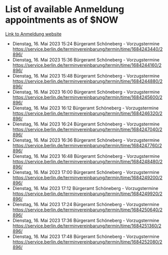 # List of available Anmeldung appointments as of $NOW
[Link to Anmeldung website](https://service.berlin.de/terminvereinbarung/termin/tag.php?termin=1&anliegen[]=120686&dienstleisterlist=122210,122217,327316,122219,327312,122227,327314,122231,327346,122243,327348,122254,122252,329742,122260,329745,122262,329748,122271,327278,122273,327274,122277,327276,330436,122280,327294,122282,327290,122284,327292,122291,327270,122285,327266,122286,327264,122296,327268,150230,329760,122297,327286,122294,327284,122312,329763,122314,329775,122304,327330,122311,327334,122309,327332,317869,122281,327352,122279,329772,122283,122276,327324,122274,327326,122267,329766,122246,327318,122251,327320,122257,327322,122208,327298,122226,327300&herkunft=http%3A%2F%2Fservice.berlin.de%2Fdienstleistung%2F120686%2F)
- Dienstag, 16. Mai 2023 15:24 Bürgeramt Schöneberg - Vorzugstermine https://service.berlin.de/terminvereinbarung/termin/time/1684243440/2896/
- Dienstag, 16. Mai 2023 15:36 Bürgeramt Schöneberg - Vorzugstermine https://service.berlin.de/terminvereinbarung/termin/time/1684244160/2896/
- Dienstag, 16. Mai 2023 15:48 Bürgeramt Schöneberg - Vorzugstermine https://service.berlin.de/terminvereinbarung/termin/time/1684244880/2896/
- Dienstag, 16. Mai 2023 16:00 Bürgeramt Schöneberg - Vorzugstermine https://service.berlin.de/terminvereinbarung/termin/time/1684245600/2896/
- Dienstag, 16. Mai 2023 16:12 Bürgeramt Schöneberg - Vorzugstermine https://service.berlin.de/terminvereinbarung/termin/time/1684246320/2896/
- Dienstag, 16. Mai 2023 16:24 Bürgeramt Schöneberg - Vorzugstermine https://service.berlin.de/terminvereinbarung/termin/time/1684247040/2896/
- Dienstag, 16. Mai 2023 16:36 Bürgeramt Schöneberg - Vorzugstermine https://service.berlin.de/terminvereinbarung/termin/time/1684247760/2896/
- Dienstag, 16. Mai 2023 16:48 Bürgeramt Schöneberg - Vorzugstermine https://service.berlin.de/terminvereinbarung/termin/time/1684248480/2896/
- Dienstag, 16. Mai 2023 17:00 Bürgeramt Schöneberg - Vorzugstermine https://service.berlin.de/terminvereinbarung/termin/time/1684249200/2896/
- Dienstag, 16. Mai 2023 17:12 Bürgeramt Schöneberg - Vorzugstermine https://service.berlin.de/terminvereinbarung/termin/time/1684249920/2896/
- Dienstag, 16. Mai 2023 17:24 Bürgeramt Schöneberg - Vorzugstermine https://service.berlin.de/terminvereinbarung/termin/time/1684250640/2896/
- Dienstag, 16. Mai 2023 17:36 Bürgeramt Schöneberg - Vorzugstermine https://service.berlin.de/terminvereinbarung/termin/time/1684251360/2896/
- Dienstag, 16. Mai 2023 17:48 Bürgeramt Schöneberg - Vorzugstermine https://service.berlin.de/terminvereinbarung/termin/time/1684252080/2896/
